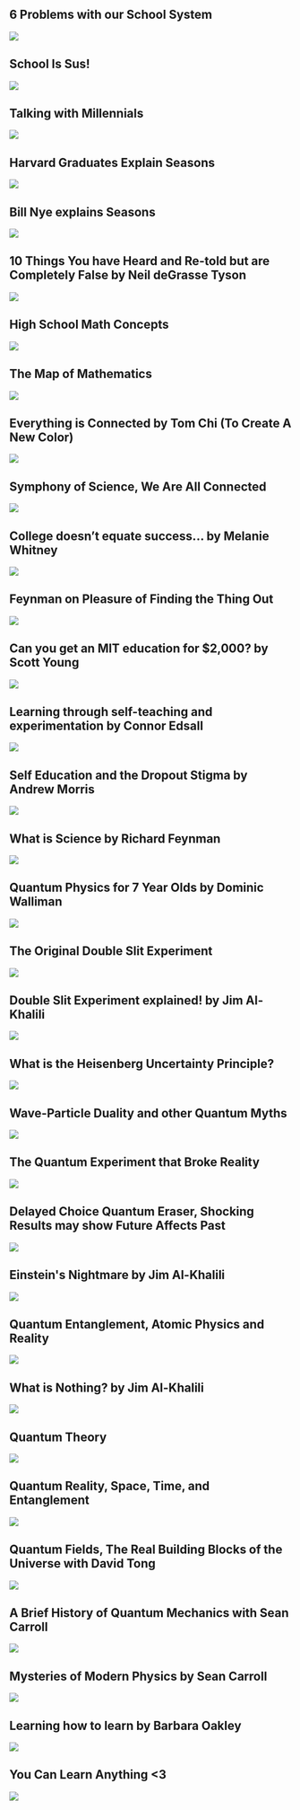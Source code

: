 6 Problems with our School System
---------------------------------

[![]( /image/yid-okpg-lVWLbE.jpg)](https://www.youtube.com/watch?v=okpg-lVWLbE)

School Is Sus!
--------------

[![]( /image/yid-M2fHQ9eULzk.jpg)](https://www.youtube.com/watch?v=M2fHQ9eULzk)

Talking with Millennials
------------------------

[![]( /image/yid-7oHwaSs0HsE.jpg)](https://www.youtube.com/watch?v=7oHwaSs0HsE)

Harvard Graduates Explain Seasons
---------------------------------

[![]( /image/yid-JXb7Oq13pjQ.jpg)](https://www.youtube.com/watch?v=JXb7Oq13pjQ)

Bill Nye explains Seasons
-------------------------

[![]( /image/yid-KUU7IyfR34o.jpg)](https://www.youtube.com/watch?v=KUU7IyfR34o)

10 Things You have Heard and Re-told but are Completely False by Neil deGrasse Tyson
------------------------------------------------------------------------------------

[![]( /image/yid-QOaaUHUnIz0.jpg)](https://www.youtube.com/watch?v=QOaaUHUnIz0)

High School Math Concepts
-------------------------

[![]( /image/yid-TyOdLqHJqRY.jpg)](https://www.youtube.com/watch?v=TyOdLqHJqRY)

The Map of Mathematics
----------------------

[![]( /image/yid-OmJ-4B-mS-Y.jpg)](https://www.youtube.com/watch?v=OmJ-4B-mS-Y)

Everything is Connected by Tom Chi (To Create A New Color)
----------------------------------------------------------

[![]( /image/yid-rPh3c8Sa37M.jpg)](https://www.youtube.com/watch?v=rPh3c8Sa37M)

Symphony of Science, We Are All Connected
-----------------------------------------

[![]( /image/yid-XGK84Poeynk.jpg)](https://www.youtube.com/watch?v=XGK84Poeynk)

College doesn’t equate success... by Melanie Whitney
----------------------------------------------------

[![]( /image/yid-R-woAYtMP7o.jpg)](https://www.youtube.com/watch?v=R-woAYtMP7o)

Feynman on Pleasure of Finding the Thing Out
--------------------------------------------

[![]( /image/yid-ba8y0Cg8Ga0.jpg)](https://www.youtube.com/watch?v=ba8y0Cg8Ga0)

Can you get an MIT education for $2,000? by Scott Young
-------------------------------------------------------

[![]( /image/yid-piSLobJfZ3c.jpg)](https://www.youtube.com/watch?v=piSLobJfZ3c)

Learning through self-teaching and experimentation by Connor Edsall
-------------------------------------------------------------------

[![]( /image/yid-bX_dAC8Iso8.jpg)](https://www.youtube.com/watch?v=bX_dAC8Iso8)

Self Education and the Dropout Stigma by Andrew Morris
------------------------------------------------------

[![]( /image/yid-r-b0UDcd8xU.jpg)](https://www.youtube.com/watch?v=r-b0UDcd8xU)

What is Science by Richard Feynman
----------------------------------

[![]( /image/yid-ok293iy7fA4.jpg)](https://www.youtube.com/watch?v=ok293iy7fA4)

Quantum Physics for 7 Year Olds by Dominic Walliman
---------------------------------------------------

[![]( /image/yid-ARWBdfWpDyc.jpg)](https://www.youtube.com/watch?v=ARWBdfWpDyc)

The Original Double Slit Experiment
-----------------------------------

[![]( /image/yid-Iuv6hY6zsd0.jpg)](https://www.youtube.com/watch?v=Iuv6hY6zsd0)

Double Slit Experiment explained! by Jim Al-Khalili
---------------------------------------------------

[![]( /image/yid-A9tKncAdlHQ.jpg)](https://www.youtube.com/watch?v=A9tKncAdlHQ)

What is the Heisenberg Uncertainty Principle?
---------------------------------------------

[![]( /image/yid-TQKELOE9eY4.jpg)](https://www.youtube.com/watch?v=TQKELOE9eY4)

Wave-Particle Duality and other Quantum Myths
---------------------------------------------

[![]( /image/yid-Q2OlsMblugo.jpg)](https://www.youtube.com/watch?v=Q2OlsMblugo)

The Quantum Experiment that Broke Reality
-----------------------------------------

[![]( /image/yid-p-MNSLsjjdo.jpg)](https://www.youtube.com/watch?v=p-MNSLsjjdo)

Delayed Choice Quantum Eraser, Shocking Results may show Future Affects Past
----------------------------------------------------------------------------

[![]( /image/yid-0ui9ovrQuKE.jpg)](https://www.youtube.com/watch?v=0ui9ovrQuKE)

Einstein's Nightmare by Jim Al-Khalili
--------------------------------------

[![]( /image/yid-f_4nYgrDJvc.jpg)](https://www.youtube.com/watch?v=f_4nYgrDJvc)

Quantum Entanglement, Atomic Physics and Reality
------------------------------------------------

[![]( /image/yid-BFvJOZ51tmc.jpg)](https://www.youtube.com/watch?v=BFvJOZ51tmc)

What is Nothing? by Jim Al-Khalili
----------------------------------

[![]( /image/yid-rKPv8zApee0.jpg)](https://www.youtube.com/watch?v=rKPv8zApee0)

Quantum Theory
--------------

[![]( /image/yid-CBrsWPCp_rs.jpg)](https://www.youtube.com/watch?v=CBrsWPCp_rs)

Quantum Reality, Space, Time, and Entanglement
----------------------------------------------

[![]( /image/yid-BFrBr8oUVXU.jpg)](https://www.youtube.com/watch?v=BFrBr8oUVXU)

Quantum Fields, The Real Building Blocks of the Universe with David Tong
------------------------------------------------------------------------

[![]( /image/yid-zNVQfWC_evg.jpg)](https://www.youtube.com/watch?v=zNVQfWC_evg)

A Brief History of Quantum Mechanics with Sean Carroll
------------------------------------------------------

[![]( /image/yid-5hVmeOCJjOU.jpg)](https://www.youtube.com/watch?v=5hVmeOCJjOU)

Mysteries of Modern Physics by Sean Carroll
-------------------------------------------

[![]( /image/yid-rBpR0LBsUfM.jpg)](https://www.youtube.com/watch?v=rBpR0LBsUfM)

Learning how to learn by Barbara Oakley
---------------------------------------

[![]( /image/yid-O96fE1E-rf8.jpg)](https://www.youtube.com/watch?v=O96fE1E-rf8)

You Can Learn Anything <3
-------------------------

[![]( /image/yid-JC82Il2cjqA.jpg)](https://www.youtube.com/watch?v=JC82Il2cjqA)